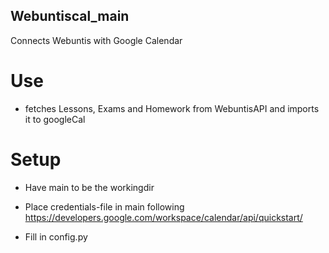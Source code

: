 ## Webuntiscal_main
Connects Webuntis with Google Calendar
# Use
* fetches Lessons, Exams and Homework from WebuntisAPI and imports it to googleCal
# Setup
* Have main to be the workingdir

* Place credentials-file in main following https://developers.google.com/workspace/calendar/api/quickstart/

* Fill in config.py
